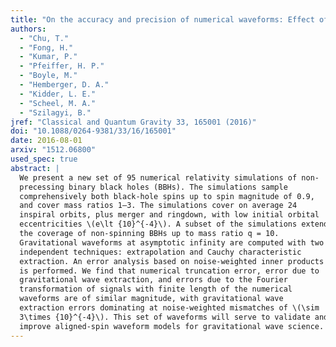 ```yaml
---
title: "On the accuracy and precision of numerical waveforms: Effect of waveform extraction methodology"
authors:
  - "Chu, T."
  - "Fong, H."
  - "Kumar, P."
  - "Pfeiffer, H. P."
  - "Boyle, M."
  - "Hemberger, D. A."
  - "Kidder, L. E."
  - "Scheel, M. A."
  - "Szilagyi, B."
jref: "Classical and Quantum Gravity 33, 165001 (2016)"
doi: "10.1088/0264-9381/33/16/165001"
date: 2016-08-01
arxiv: "1512.06800"
used_spec: true
abstract: |
  We present a new set of 95 numerical relativity simulations of non-
  precessing binary black holes (BBHs). The simulations sample
  comprehensively both black-hole spins up to spin magnitude of 0.9,
  and cover mass ratios 1–3. The simulations cover on average 24
  inspiral orbits, plus merger and ringdown, with low initial orbital
  eccentricities \(e\lt {10}^{-4}\). A subset of the simulations extends
  the coverage of non-spinning BBHs up to mass ratio q = 10.
  Gravitational waveforms at asymptotic infinity are computed with two
  independent techniques: extrapolation and Cauchy characteristic
  extraction. An error analysis based on noise-weighted inner products
  is performed. We find that numerical truncation error, error due to
  gravitational wave extraction, and errors due to the Fourier
  transformation of signals with finite length of the numerical
  waveforms are of similar magnitude, with gravitational wave
  extraction errors dominating at noise-weighted mismatches of \(\sim
  3\times {10}^{-4}\). This set of waveforms will serve to validate and
  improve aligned-spin waveform models for gravitational wave science.
---
```

